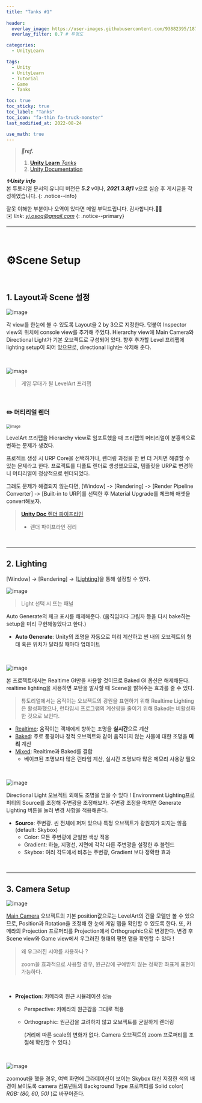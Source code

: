 ```yaml
---
title: "Tanks #1"
 
header:
  overlay_image: https://user-images.githubusercontent.com/93882395/187725371-5ffceddc-c093-4a95-a508-95ba026736d9.jpg
  overlay_filter: 0.7 # 투명도

categories:
  - UnityLearn

tags:
  - Unity
  - UnityLearn
  - Tutorial
  - Game
  - Tanks

toc: true
toc_sticky: true
toc_label: "Tanks"
toc_icon: "fa-thin fa-truck-monster"
last_modified_at: 2022-08-24

use_math: true
---
```




> ***🤍ref.***
>
> 1. [**Unity Learn**  *Tanks*](https://learn.unity.com/project/tanks-tutorial?uv=5.x)
> 2. [Unity Documentation](https://docs.unity3d.com/kr/2021.3/Manual/UnityManual.html)



***✨Unity info***<br> 본 튜토리얼 문서의 유니티 버전은 ***5.2** v*이나, ***2021.3.8f1** v*으로 실습 후 게시글을 작성하였습니다.
{: .notice--info}



잘못 이해한 부분이나 오역이 있다면 메일 부탁드립니다. 감사합니다.🙇‍♀️<br>✉️ *link*: *[yj.osoq@gmail.com](mailto:yj.osoq@gmail.com)*
{: .notice--primary}

---

<br>

# ⚙️Scene Setup

<br>

## 1. Layout과 Scene 설정

![image](https://user-images.githubusercontent.com/93882395/187747453-543e38e4-e4e3-459f-85e1-dd6472619a17.png)

각 view를 한눈에 볼 수 있도록 Layout을 2 by 3으로 지정한다. 덧붙여 Inspector view의 위치에 console view를 추가해 주었다. Hierarchy view에 Main Camera와 Directional Light가 기본 오브젝트로 구성되어 있다. 향후 추가할 Level 프리팹에 lighting setup이 되어 있으므로, directional light는 삭제해 준다.

<br>

![image](https://user-images.githubusercontent.com/93882395/187748941-542fd872-34c9-4d02-b3c3-5730010f41a4.png)

> 게임 무대가 될 LevelArt 프리팹

<br>

### ✏️ 머티리얼 렌더

<img src="https://user-images.githubusercontent.com/93882395/187749273-21ac42b8-a2d5-4601-bcb5-baa97767446e.png" alt="image" style="zoom:67%;" />

LevelArt 프리팹을 Hierarchy view로 임포트했을 때 프리팹의 머티리얼이 분홍색으로 변하는 문제가 생겼다.

프로젝트 생성 시 URP Core을 선택하거나, 렌더링 과정을 한 번 더 거치면 해결할 수 있는 문제라고 한다. 프로젝트를 디폴트 렌더로 생성했으므로, 템플릿을 URP로 변경하니 머티리얼이 정상적으로 렌더되었다.

그래도 문제가 해결되지 않는다면, [Window] -> [Rendering] -> [Render Pipeline Converter] -> [Built-in to URP]를 선택한 후 Material Upgrade를 체크해 애셋을 convert해보자.



> [**Unity Doc** 렌더 파이프라인](https://docs.unity3d.com/kr/current/Manual/render-pipelines.html)
>
> * 렌더 파이프라인 정리

<br>

---

## 2. Lighting

[Window] -> [Rendering] -> [[Lighting](https://docs.unity3d.com/kr/2021.3/Manual/lighting-window.html)]을 통해 설정할 수 있다.

![image](https://user-images.githubusercontent.com/93882395/187754935-881bb40a-7857-4f75-a69a-880dd7dc2126.png)

> Light 선택 시 뜨는 패널

Auto Generate의 체크 표시를 해제해준다. (움직임마다 그림자 등을 다시 bake하는 setup을 미리 구현해놓았다고 한다.)

* **Auto Generate**: Unity의 조명을 자동으로 미리 계산하고 씬 내의 오브젝트의 형태 혹은 위치가 달라질 때마다 업데이트

<br>

![image](https://user-images.githubusercontent.com/93882395/187760782-20171965-4702-4667-b581-dbbac9c685f9.png)

본 프로젝트에서는 Realtime GI만을 사용할 것이므로 Baked GI 옵션은 해제해둔다. realtime lighting을 사용하면 포탄을 발사할 때 Scene을 밝혀주는 효과를 줄 수 있다.



> 튜토리얼에서는 움직이는 오브젝트의 광원을 표현하기 위해 Realtime Lighting은 활성화했으나, 런타임시 프로그램의 계산량을 줄이기 위해 Baked는 비활성화한 것으로 보인다.



* [Realtime](https://docs.unity3d.com/kr/current/Manual/LightMode-Realtime.html): 움직이는 객체에게 향하는 조명을 **실시간**으로 계산
* [Baked](https://docs.unity3d.com/kr/current/Manual/LightMode-Baked.html): 주로 풍경이나 정적 오브젝트와 같이 움직이지 않는 사물에 대한 조명을 **미리** 계산
* [Mixed](https://docs.unity3d.com/kr/current/Manual/LightMode-Mixed.html): Realtime과 Baked를 결합
  * 베이크된 조명보다 많은 런타임 계산, 실시간 조명보다 많은 메모리 사용량 필요

<br>

![image](https://user-images.githubusercontent.com/93882395/187765555-f0b7c99a-c490-4f4a-b8e5-33a2ee10332d.png)

Directional Light 오브젝트 외에도 조명을 얻을 수 있다 ! Environment Lighting프로퍼티의 Source를 조정해 주변광을 조정해보자. 주변광 조정을 마치면 Generate Lighting 버튼을 눌러 변경 사항을 적용해준다.

* **Source**: 주변광. 씬 전체에 퍼져 있으나 특정 오브젝트가 광원지가 되지는 않음 (default: Skybox)
  * Color: 모든 주변광에 균일한 색상 적용
  * Gradient: 하늘, 지평선, 지면에 각각 다른 주변광을 설정한 후 블렌드
  * Skybox: 여러 각도에서 비추는 주변광, Gradient 보다 정확한 효과

<br>

---

## 3. Camera Setup

![image](https://user-images.githubusercontent.com/93882395/187767445-6e011e8d-3979-45d9-a1d7-8c0ac26f7c2c.png)

[Main Camera](https://docs.unity3d.com/kr/2021.3/Manual/class-Camera.html) 오브젝트의 기본 position값으로는 LevelArt의 건물 모델만 볼 수 있으므로, Position과 Rotation을 조정해 한 눈에 게임 맵을 확인할 수 있도록 한다. 또, 카메라의 Projection 프로퍼티를 Projection에서 Orthographic으로 변경한다. 변경 후 Scene view와 Game view에서 우그러진 형태의 평면 맵을 확인할 수 있다 !

> 왜 우그러진 시야를 사용하나 ?
>
> zoom을 효과적으로 사용할 경우, 원근감에 구애받지 않는 정확한 좌표계 표현이 가능하다.

<br>

* **Projection**: 카메라의 원근 시뮬레이션 성능

  * Perspective: 카메라의 원근감을 그대로 적용

  * Orthographic: 원근감을 고려하지 않고 오브젝트를 균일하게 렌더링

    (거리에 따른 scale의 변화가 없다. Camera 오브젝트의 zoom 프로퍼티를 조절해 확인할 수 있다.)

<br>

![image](https://user-images.githubusercontent.com/93882395/187772962-4fc86c3c-1dce-4187-92c7-be19bd366f45.png)

zoomout을 했을 경우, 여백 화면에 그라데이션이 보이는 Skybox 대신 지정한 색의 배경이 보이도록 camera 컴포넌트의 Background Type 프로퍼티를 Solid color( *RGB: (80, 60,  50)* )로 바꾸어준다.


